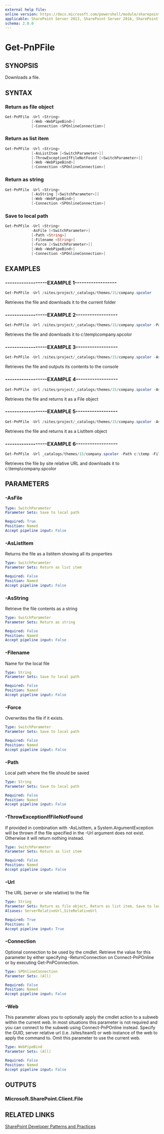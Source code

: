 ```yaml
---
external help file:
online version: https://docs.microsoft.com/powershell/module/sharepoint-pnp/get-pnpfile
applicable: SharePoint Server 2013, SharePoint Server 2016, SharePoint Server 2019, SharePoint Online
schema: 2.0.0
---
```


# Get-PnPFile

## SYNOPSIS
Downloads a file.

## SYNTAX

### Return as file object
```powershell
Get-PnPFile -Url <String>
            [-Web <WebPipeBind>]
            [-Connection <SPOnlineConnection>]
```

### Return as list item
```powershell
Get-PnPFile -Url <String>
            [-AsListItem [<SwitchParameter>]]
            [-ThrowExceptionIfFileNotFound [<SwitchParameter>]]
            [-Web <WebPipeBind>]
            [-Connection <SPOnlineConnection>]
```

### Return as string
```powershell
Get-PnPFile -Url <String>
            [-AsString [<SwitchParameter>]]
            [-Web <WebPipeBind>]
            [-Connection <SPOnlineConnection>]
```

### Save to local path
```powershell
Get-PnPFile -Url <String>
            -AsFile [<SwitchParameter>]
            [-Path <String>]
            [-Filename <String>]
            [-Force [<SwitchParameter>]]
            [-Web <WebPipeBind>]
            [-Connection <SPOnlineConnection>]
```

## EXAMPLES

### ------------------EXAMPLE 1------------------
```powershell
Get-PnPFile -Url /sites/project/_catalogs/themes/15/company.spcolor
```

Retrieves the file and downloads it to the current folder

### ------------------EXAMPLE 2------------------
```powershell
Get-PnPFile -Url /sites/project/_catalogs/themes/15/company.spcolor -Path c:\temp -FileName company.spcolor -AsFile
```

Retrieves the file and downloads it to c:\temp\company.spcolor

### ------------------EXAMPLE 3------------------
```powershell
Get-PnPFile -Url /sites/project/_catalogs/themes/15/company.spcolor -AsString
```

Retrieves the file and outputs its contents to the console

### ------------------EXAMPLE 4------------------
```powershell
Get-PnPFile -Url /sites/project/_catalogs/themes/15/company.spcolor -AsFile
```

Retrieves the file and returns it as a File object

### ------------------EXAMPLE 5------------------
```powershell
Get-PnPFile -Url /sites/project/_catalogs/themes/15/company.spcolor -AsListItem
```

Retrieves the file and returns it as a ListItem object

### ------------------EXAMPLE 6------------------
```powershell
Get-PnPFile -Url _catalogs/themes/15/company.spcolor -Path c:\temp -FileName company.spcolor -AsFile
```

Retrieves the file by site relative URL and downloads it to c:\temp\company.spcolor

## PARAMETERS

### -AsFile


```yaml
Type: SwitchParameter
Parameter Sets: Save to local path

Required: True
Position: Named
Accept pipeline input: False
```

### -AsListItem
Returns the file as a listitem showing all its properties

```yaml
Type: SwitchParameter
Parameter Sets: Return as list item

Required: False
Position: Named
Accept pipeline input: False
```

### -AsString
Retrieve the file contents as a string

```yaml
Type: SwitchParameter
Parameter Sets: Return as string

Required: False
Position: Named
Accept pipeline input: False
```

### -Filename
Name for the local file

```yaml
Type: String
Parameter Sets: Save to local path

Required: False
Position: Named
Accept pipeline input: False
```

### -Force
Overwrites the file if it exists.

```yaml
Type: SwitchParameter
Parameter Sets: Save to local path

Required: False
Position: Named
Accept pipeline input: False
```

### -Path
Local path where the file should be saved

```yaml
Type: String
Parameter Sets: Save to local path

Required: False
Position: Named
Accept pipeline input: False
```

### -ThrowExceptionIfFileNotFound
If provided in combination with -AsListItem, a System.ArgumentException will be thrown if the file specified in the -Url argument does not exist. Otherwise it will return nothing instead.

```yaml
Type: SwitchParameter
Parameter Sets: Return as list item

Required: False
Position: Named
Accept pipeline input: False
```

### -Url
The URL (server or site relative) to the file

```yaml
Type: String
Parameter Sets: Return as file object, Return as list item, Save to local path, Return as string
Aliases: ServerRelativeUrl,SiteRelativeUrl

Required: True
Position: 0
Accept pipeline input: True
```

### -Connection
Optional connection to be used by the cmdlet. Retrieve the value for this parameter by either specifying -ReturnConnection on Connect-PnPOnline or by executing Get-PnPConnection.

```yaml
Type: SPOnlineConnection
Parameter Sets: (All)

Required: False
Position: Named
Accept pipeline input: False
```

### -Web
This parameter allows you to optionally apply the cmdlet action to a subweb within the current web. In most situations this parameter is not required and you can connect to the subweb using Connect-PnPOnline instead. Specify the GUID, server relative url (i.e. /sites/team1) or web instance of the web to apply the command to. Omit this parameter to use the current web.

```yaml
Type: WebPipeBind
Parameter Sets: (All)

Required: False
Position: Named
Accept pipeline input: False
```

## OUTPUTS

### Microsoft.SharePoint.Client.File

## RELATED LINKS

[SharePoint Developer Patterns and Practices](https://aka.ms/sppnp)
